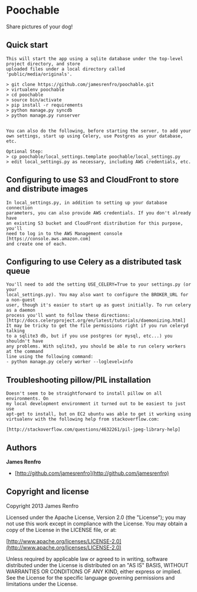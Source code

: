 Poochable
=========

Share pictures of your dog!

## Quick start

	This will start the app using a sqlite database under the top-level project directory, and store
	uploaded files under a local directory called 'public/media/originals'.

	> git clone https://github.com/jamesrenfro/poochable.git
	> virtualenv poochable
	> cd poochable
	> source bin/activate
	> pip install -r requirements
	> python manage.py syncdb
	> python manage.py runserver  


	You can also do the following, before starting the server, to add your own settings, start up using Celery, use Postgres as your database, etc. 

	Optional Step:
	> cp poochable/local_settings.template poochable/local_settings.py
	> edit local_settings.py as necessary, including AWS credentials, etc.


## Configuring to use S3 and CloudFront to store and distribute images

	In local_settings.py, in addition to setting up your database connection
	parameters, you can also provide AWS credentials. If you don't already have
	an existing S3 bucket and CloudFront distribution for this purpose, you'll
	need to log in to the AWS Management console [https://console.aws.amazon.com]
	and create one of each.

## Configuring to use Celery as a distributed task queue

	You'll need to add the setting USE_CELERY=True to your settings.py (or your
	local_settings.py). You may also want to configure the BROKER_URL for a non-guest
 	user, though it's easier to start up as guest initially. To run celery as a daemon 
	process you'll want to follow these directions: [http://docs.celeryproject.org/en/latest/tutorials/daemonizing.html] 
	It may be tricky to get the file permissions right if you run celeryd talking
	to a sqlite3 db, but if you use postgres (or mysql, etc...) you shouldn't have
	any problems. With sqlite3, you should be able to run celery workers at the command
	line using the following command:
	- python manage.py celery worker --loglevel=info

## Troubleshooting pillow/PIL installation

	Doesn't seem to be straightforward to install pillow on all environments. On
	my local development environment it turned out to be easiest to just use
	apt-get to install, but on EC2 ubuntu was able to get it working using
	virtualenv with the following help from stackoverflow.com:
	
	[http://stackoverflow.com/questions/4632261/pil-jpeg-library-help]


## Authors

**James Renfro**

+ [http://github.com/jamesrenfro](http://github.com/jamesrenfro)

## Copyright and license

Copyright 2013 James Renfro

Licensed under the Apache License, Version 2.0 (the "License");
you may not use this work except in compliance with the License.
You may obtain a copy of the License in the LICENSE file, or at:

  [http://www.apache.org/licenses/LICENSE-2.0](http://www.apache.org/licenses/LICENSE-2.0)

Unless required by applicable law or agreed to in writing, software
distributed under the License is distributed on an "AS IS" BASIS,
WITHOUT WARRANTIES OR CONDITIONS OF ANY KIND, either express or implied.
See the License for the specific language governing permissions and
limitations under the License.

